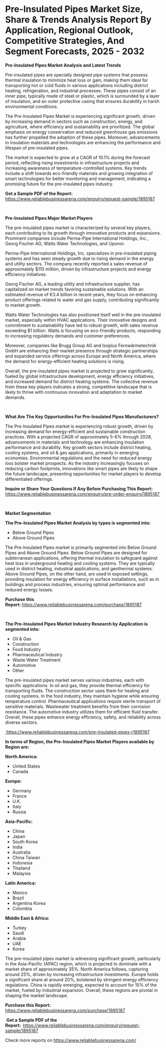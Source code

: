 <p><h1>Pre-Insulated Pipes Market Size, Share & Trends Analysis Report By Application, Regional Outlook, Competitive Strategies, And Segment Forecasts, 2025 - 2032</h1></p><p><strong>Pre-Insulated Pipes Market Analysis and Latest Trends</strong></p>
<p><p>Pre-insulated pipes are specially designed pipe systems that possess thermal insulation to minimize heat loss or gain, making them ideal for transporting hot or cold fluids in various applications including district heating, refrigeration, and industrial processes. These pipes consist of an inner pipe, typically made of steel or plastic, which is surrounded by a layer of insulation, and an outer protective casing that ensures durability in harsh environmental conditions.</p><p>The Pre-Insulated Pipes Market is experiencing significant growth, driven by increasing demand in sectors such as construction, energy, and agriculture, where efficiency and sustainability are prioritized. The global emphasis on energy conservation and reduced greenhouse gas emissions has further propelled the adoption of these pipes. Moreover, advancements in insulation materials and technologies are enhancing the performance and lifespan of pre-insulated pipes.</p><p>The market is expected to grow at a CAGR of 10.1% during the forecast period, reflecting rising investments in infrastructure projects and increasing awareness of temperature-controlled systems. Key trends include a shift towards eco-friendly materials and growing integration of smart technologies for better monitoring and management, indicating a promising future for the pre-insulated pipes industry.</p></p>
<p><strong>Get a Sample PDF of the Report:&nbsp;</strong> <a href="https://www.reliablebusinessarena.com/enquiry/request-sample/1895187?utm_campaign=1932&utm_medium=2&utm_source=Github&utm_content=ia&utm_term=14012025&utm_id=pre-insulated-pipes">https://www.reliablebusinessarena.com/enquiry/request-sample/1895187</a></p>
<p>&nbsp;</p>
<p><strong>Pre-Insulated Pipes Major Market Players</strong></p>
<p><p>The pre-insulated pipes market is characterized by several key players, each contributing to its growth through innovative products and expansions. Prominent companies include Perma-Pipe International Holdings, Inc., Georg Fischer AG, Watts Water Technologies, and Uponor. </p><p>Perma-Pipe International Holdings, Inc. specializes in pre-insulated piping systems and has seen steady growth due to rising demand in the energy and utility sectors. The company recently reported a sales revenue of approximately $110 million, driven by infrastructure projects and energy efficiency initiatives.</p><p>Georg Fischer AG, a leading utility and infrastructure supplier, has capitalized on market trends favoring sustainable solutions. With an estimated revenue of €3.4 billion in recent years, they focus on enhancing product offerings related to water and gas supply, contributing significantly to market growth.</p><p>Watts Water Technologies has also positioned itself well in the pre-insulated market, especially within HVAC applications. Their innovative designs and commitment to sustainability have led to robust growth, with sales revenue exceeding $1 billion. Watts is focusing on eco-friendly products, responding to increasing regulatory demands and customer preferences.</p><p>Moreover, companies like Brugg Group AG and Isoplus Fernwärmetechnik GmbH are enhancing their market presence through strategic partnerships and expanded service offerings across Europe and North America, where the demand for energy-efficient heating solutions is rising.</p><p>Overall, the pre-insulated pipes market is projected to grow significantly, fueled by global infrastructure development, energy efficiency initiatives, and increased demand for district heating systems. The collective revenue from these key players indicates a strong, competitive landscape that is likely to thrive with continuous innovation and adaptation to market demands.</p></p>
<p>&nbsp;</p>
<p><strong>What Are The Key Opportunities For Pre-Insulated Pipes Manufacturers?</strong></p>
<p><p>The Pre-Insulated Pipes market is experiencing robust growth, driven by increasing demand for energy-efficient and sustainable construction practices. With a projected CAGR of approximately 5-6% through 2028, advancements in materials and technology are enhancing insulation performance and durability. Key growth sectors include district heating, cooling systems, and oil & gas applications, primarily in emerging economies. Environmental regulations and the need for reduced energy loss bolster market prospects. As the industry increasingly focuses on reducing carbon footprints, innovations like smart pipes are likely to shape the future landscape, presenting opportunities for market players to develop differentiated offerings.</p></p>
<p><strong>Inquire or Share Your Questions If Any Before Purchasing This Report:</strong> <a href="https://www.reliablebusinessarena.com/enquiry/pre-order-enquiry/1895187?utm_campaign=1932&utm_medium=2&utm_source=Github&utm_content=ia&utm_term=14012025&utm_id=pre-insulated-pipes">https://www.reliablebusinessarena.com/enquiry/pre-order-enquiry/1895187</a></p>
<p>&nbsp;</p>
<p><strong>Market Segmentation</strong></p>
<p><strong>The Pre-Insulated Pipes Market Analysis by types is segmented into:</strong></p>
<p><ul><li>Below Ground Pipes</li><li>Above Ground Pipes</li></ul></p>
<p><p>The Pre-Insulated Pipes market is primarily segmented into Below Ground Pipes and Above Ground Pipes. Below Ground Pipes are designed for subterranean applications, offering thermal insulation to safeguard against heat loss in underground heating and cooling systems. They are typically used in district heating, industrial applications, and geothermal systems. Above Ground Pipes, on the other hand, are used in exposed settings, providing insulation for energy efficiency in surface installations, such as in buildings and process industries, ensuring optimal performance and reduced energy losses.</p></p>
<p><strong>Purchase this Report:&nbsp;</strong><a href="https://www.reliablebusinessarena.com/purchase/1895187?utm_campaign=1932&utm_medium=2&utm_source=Github&utm_content=ia&utm_term=14012025&utm_id=pre-insulated-pipes">https://www.reliablebusinessarena.com/purchase/1895187</a></p>
<p>&nbsp;</p>
<p><strong>The Pre-Insulated Pipes Market Industry Research by Application is segmented into:</strong></p>
<p><ul><li>Oil & Gas</li><li>Construction</li><li>Food Industry</li><li>Pharmaceutical Industry</li><li>Waste Water Treatment</li><li>Automotive</li><li>Other</li></ul></p>
<p><p>The pre-insulated pipes market serves various industries, each with specific applications. In oil and gas, they provide thermal efficiency for transporting fluids. The construction sector uses them for heating and cooling systems. In the food industry, they maintain hygiene while ensuring temperature control. Pharmaceutical applications require sterile transport of sensitive materials. Wastewater treatment benefits from their corrosion resistance. The automotive industry utilizes them for efficient fluid transfer. Overall, these pipes enhance energy efficiency, safety, and reliability across diverse sectors.</p></p>
<p><a href="https://www.reliablebusinessarena.com/pre-insulated-pipes-r1895187?utm_campaign=1932&utm_medium=2&utm_source=Github&utm_content=ia&utm_term=14012025&utm_id=pre-insulated-pipes">&nbsp;https://www.reliablebusinessarena.com/pre-insulated-pipes-r1895187</a></p>
<p><strong>In terms of Region, the Pre-Insulated Pipes Market Players available by Region are:</strong></p>
<p>
    <p> <strong> North America: </strong>
        <ul>
            <li>United States</li>
            <li>Canada</li>
        </ul>
        </p> 
    <p> <strong> Europe: </strong>
        <ul>
            <li>Germany</li>
            <li>France</li>
            <li>U.K.</li>
            <li>Italy</li>
            <li>Russia</li>
        </ul>
        </p> 
    <p> <strong> Asia-Pacific: </strong>
        <ul>
            <li>China</li>
            <li>Japan</li>
            <li>South Korea</li>
            <li>India</li>
            <li>Australia</li>
            <li>China Taiwan</li>
            <li>Indonesia</li>
            <li>Thailand</li>
            <li>Malaysia</li>
        </ul>
        </p> 
    <p> <strong> Latin America: </strong>
        <ul>
            <li>Mexico</li>
            <li>Brazil</li>
            <li>Argentina Korea</li>
            <li>Colombia</li>
        </ul>
        </p> 
    <p> <strong> Middle East & Africa: </strong>
        <ul>
            <li>Turkey</li>
            <li>Saudi</li>
            <li>Arabia</li>
            <li>UAE</li>
            <li>Korea</li>
        </ul>
    </p>
    </p>
<p><p>The pre-insulated pipes market is witnessing significant growth, particularly in the Asia-Pacific (APAC) region, which is projected to dominate with a market share of approximately 35%. North America follows, capturing around 25%, driven by increasing infrastructure investments. Europe holds a significant share at around 20%, bolstered by stringent energy efficiency regulations. China is rapidly emerging, expected to account for 15% of the market, fueled by industrial expansion. Overall, these regions are pivotal in shaping the market landscape.</p></p>
<p><strong>Purchase this Report: </strong><a href="https://www.reliablebusinessarena.com/purchase/1895187?utm_campaign=1932&utm_medium=2&utm_source=Github&utm_content=ia&utm_term=14012025&utm_id=pre-insulated-pipes">https://www.reliablebusinessarena.com/purchase/1895187</a></p>
<p>&nbsp;<strong>Get a Sample PDF of the Report:&nbsp;&nbsp;</strong><a href="https://www.reliablebusinessarena.com/enquiry/request-sample/1895187?utm_campaign=1932&utm_medium=2&utm_source=Github&utm_content=ia&utm_term=14012025&utm_id=pre-insulated-pipes">https://www.reliablebusinessarena.com/enquiry/request-sample/1895187</a></p>
<p><strong></strong></p>
<p>Check more reports on <a href="https://www.reliablebusinessarena.com/?utm_campaign=1932&utm_medium=2&utm_source=Github&utm_content=ia&utm_term=14012025&utm_id=pre-insulated-pipes">https://www.reliablebusinessarena.com/</a></p>